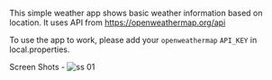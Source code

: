 This simple weather app shows basic weather information based on location. 
It uses API from https://openweathermap.org/api

To use the app to work, please add your `openweathermap` `API_KEY` in local.properties.

Screen Shots -
![ss 01](https://drive.google.com/file/d/1GouuIAAgMaxKR57UH30A0hn0cDLjP3rG/view?usp=drive_link)

